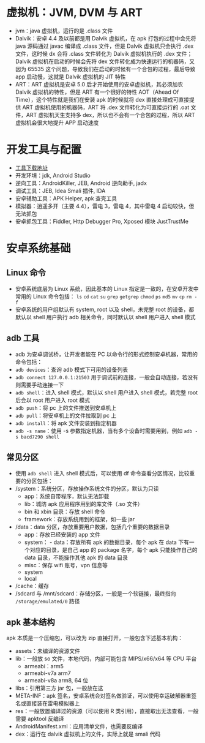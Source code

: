 



# 虚拟机：JVM, DVM 与 ART

- jvm：java 虚拟机，运行的是 .class 文件
- Dalvik：安卓 4.4 及以前都是用 Dalvik 虚拟机，在 apk 打包的过程中会先将 java 源码通过 javac 编译成 .class 文件，但是 Dalvik 虚拟机只会执行 .dex 文件，这时候 dx 会将 .class 文件转化为 Dalvik 虚拟机执行的 .dex 文件；Dalvik 虚拟机在启动的时候会先将 dex 文件转化成为快速运行的机器码，又因为 65535 这个问题，导致我们在启动的时候有一个合包的过程，最后导致 app 启动慢，这就是 Dalvik 虚拟机的 JIT 特性
- ART：ART 虚拟机是安卓 5.0 后才开始使用的安卓虚拟机，其必须加农 Dalvik 虚拟机的特性，但是 ART 有一个很好的特性 AOT（Ahead Of Time），这个特性就是我们在安装 apk 的时候就将 dex 直接处理成可直接提供 ART 虚拟机使用的机器码，ART 将 .dex 文件转化为可直接运行的 .oat 文件，ART 虚拟机天生支持多 dex，所以也不会有一个合包的过程，所以 ART 虚拟机会很大地提升 APP 启动速度

# 开发工具与配置

- [工具下载地址](https://www.androiddevtools.cn/)
- 开发环境：jdk, Android Studio
- 逆向工具：AndroidKiller, JEB, Android 逆向助手, jadx
- 调试工具：JEB, Idea Smali 插件, IDA
- 安卓辅助工具：APK Helper, apk 查壳工具
- 模拟器：逍遥多开（主要 4.4），雷电 3，雷电 4，其中雷电 4 启动较快，但无法抓包
- 安卓抓包工具：Fiddler, Http Debugger Pro, Xposed 模块 JustTrustMe


# 安卓系统基础

## Linux 命令

- 安卓系统底层为 Linux 系统，因此基本的 Linux 指定是一致的，在安卓开发中常用的 Linux 命令包括： `ls` `cd` `cat` `su` `grep` `getgrep` `chmod` `ps` `md5` `mv` `cp` `rm -f`
- 安卓系统的用户组默认有 system, root 以及 shell，未完整 root 的设备，都默认以 shell 用户执行 adb 相关命令，同时默认以 shell 用户进入 shell 模式

## adb 工具

- adb 为安卓调试桥，让开发者能在 PC 以命令行的形式控制安卓机器，常用的命令包括：
- `adb devices`：查询 adb 模式下可用的设备列表
- `adb connect 127.0.0.1:21503` 用于调试前的连接，一般会自动连接，若没有则需要手动连接一下
- `adb shell`：进入 shell 模式，默认以 shell 用户进入 shell 模式，若完整 root 后会以 root 用户进入 root 模式
- `adb push`：将 pc 上的文件推送到安卓机上
- `adb pull`：将安卓机上的文件拉取到 pc 上
- `adb install`：将 apk 文件安装到指定机器
- `adb -s name`：使用 -s 参数指定机器，当有多个设备时需要用到，例如 `adb -s bacd7290 shell`

## 常见分区

- 使用 `adb shell` 进入 shell 模式后，可以使用 df 命令查看分区情况，比较重要的分区包括：
- /system：系统分区，存放操作系统文件的分区，默认为只读
    - app：系统自带程序，默认无法卸载
    - lib：城防 apk 应用程序用到的库文件（.so 文件）
    - bin 和 xbin 目录：存放 shell 命令
    - framework：存放系统用到的框架，如一些 jar
- /data：data 分区，存放重要用户数据，包括几个重要的数据目录
    - app：存放已经安装的 app 文件
    - system：    - data：存放所有 apk 的数据目录，每个 apk 在 data 下有一个对应的目录，是自己 app 的 package 名字，每个 apk 只能操作自己的 data 目录，不能操作其他 apk 的 data 目录
    - misc：保存 wifi 账号，vpn 信息等
    - system
    - local
- /cache：缓存
- /sdcard 与 /mnt/sdcard：存储分区，一般是一个软链接，最终指向 `/storage/emulated/0` 路径

## apk 基本结构

apk 本质是一个压缩包，可以改为 zip 直接打开，一般包含下述基本机构：

- assets：未编译的资源文件
- lib：一般放 so 文件，本地代码，内部可能包含 MIPS/x66/x64 等 CPU 平台
    - armeabi：arm5
    - armeabi-v7a arm7
    - armeabi-v8a arm8, 64 位
- libs：引用第三方 jar 包，一般放在这
- META-INF：apk 签名，安卓系统会对签名做验证，可以使用幸运破解器重签名或直接装在雷电模拟器上
- res：一般放置编译过的资源（可以使用 R 类引用），直接取出无法查看，一般需要 apktool 反编译
- AndroidManifest.xml：应用清单文件，也需要反编译
- dex：运行在 dalvik 虚拟机上的文件，实际上就是 smali 代码